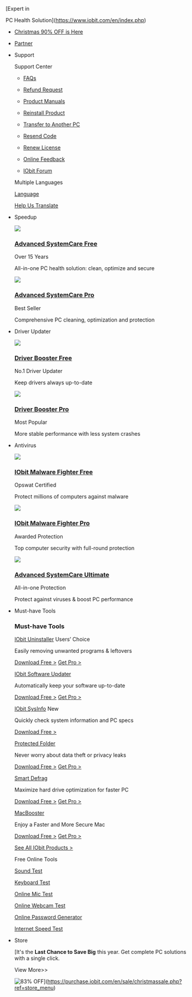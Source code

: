 [Expert in

PC Health Solution](https://www.iobit.com/en/index.php)

* [Christmas 90% OFF is Here](https://purchase.iobit.com/en/sale/christmassale2024.php?ref=navi_iconxb)
    
* [Partner](https://www.iobit.com/en/partnersolutions.php)
* Support
    
    Support Center
    
    * [FAQs](https://www.iobit.com/en/faq.php)
    * [Refund Request](https://www.iobit.com/en/refund.php)
    * [Product Manuals](https://www.iobit.com/en/product-manuals.php)
    
    * [Reinstall Product](https://www.iobit.com/en/reinstallproduct.php)
    * [Transfer to Another PC](https://www.iobit.com/en/transferproduct.php)
    * [Resend Code](https://www.iobit.com/en/lostcode.php)
    
    * [Renew License](https://www.iobit.com/en/renew.php)
    * [Online Feedback](https://www.iobit.com/en/onlinefeedback.php)
    * [IObit Forum](https://forums.iobit.com/)
    
    Multiple Languages
    
    [Language](https://www.iobit.com/en/language.php)
    
    [Help Us Translate](https://www.iobit.com/en/translate.php)
    

    

* Speedup
    
    [![](../tpl/images/product-icons/asc_96.png)](https://www.iobit.com/en/advancedsystemcarefree.php)
    
    ### [Advanced SystemCare Free](https://www.iobit.com/en/advancedsystemcarefree.php)
    
    Over 15 Years
    
    All-in-one PC health solution: clean, optimize and secure
    
    [![](../tpl/images/boxshot/asc_left600_524.png)](https://www.iobit.com/en/advancedsystemcarepro.php)
    
    ### [Advanced SystemCare Pro](https://www.iobit.com/en/advancedsystemcarepro.php)
    
    Best Seller
    
    Comprehensive PC cleaning, optimization and protection
    
* Driver Updater
    
    [![](../tpl/images/product-icons/db_96.png)](https://www.iobit.com/en/driver-booster.php)
    
    ### [Driver Booster Free](https://www.iobit.com/en/driver-booster.php)
    
    No.1 Driver Updater
    
    Keep drivers always up-to-date
    
    [![](../tpl/images/boxshot/db_left600_30.png)](https://www.iobit.com/en/driver-booster-pro.php)
    
    ### [Driver Booster Pro](https://www.iobit.com/en/driver-booster-pro.php)
    
    Most Popular
    
    More stable performance with less system crashes
    
* Antivirus
    
    [![](../tpl/images/product-icons/imf6_96_238.png)](https://www.iobit.com/en/malware-fighter.php)
    
    ### [IObit Malware Fighter Free](https://www.iobit.com/en/malware-fighter.php)
    
    Opswat Certified
    
    Protect millions of computers against malware
    
    [![](../tpl/images/boxshot/imf_left600_877.png)](https://www.iobit.com/en/malware-fighter-pro.php)
    
    ### [IObit Malware Fighter Pro](https://www.iobit.com/en/malware-fighter-pro.php)
    
    Awarded Protection
    
    Top computer security with full-round protection
    
    [![](../tpl/images/product-icons/ascu_96.png)](https://www.iobit.com/en/advanced-systemcare-antivirus.php)
    
    ### [Advanced SystemCare Ultimate](https://www.iobit.com/en/advanced-systemcare-antivirus.php)
    
    All-in-one Protection
    
    Protect against viruses & boost PC performance
    
* Must-have Tools
    
    ### Must-have Tools
    
    [IObit Uninstaller](https://www.iobit.com/en/advanceduninstaller.php) Users’ Choice
    
    Easily removing unwanted programs & leftovers
    
    [Download Free >](https://www.iobit.com/en/advanceduninstaller.php) [Get Pro >](https://www.iobit.com/en/advanceduninstallerpro.php)
    
    [IObit Software Updater](https://www.iobit.com/en/iobit-software-updater.php)
    
    Automatically keep your software up-to-date
    
    [Download Free >](https://www.iobit.com/en/iobit-software-updater.php) [Get Pro >](https://www.iobit.com/en/iobit-software-updater.php)
    
    [IObit SysInfo](https://www.iobit.com/en/system-information.php) New
    
    Quickly check system information and PC specs
    
    [Download Free >](https://www.iobit.com/en/system-information.php)
    
    [Protected Folder](https://www.iobit.com/en/password-protected-folder.php)
    
    Never worry about data theft or privacy leaks
    
    [Download Free >](https://www.iobit.com/en/password-protected-folder.php) [Get Pro >](https://www.iobit.com/en/password-protected-folder.php)
    
    [Smart Defrag](https://www.iobit.com/en/iobitsmartdefrag.php)
    
    Maximize hard drive optimization for faster PC
    
    [Download Free >](https://www.iobit.com/en/iobitsmartdefrag.php) [Get Pro >](https://www.iobit.com/en/iobitsmartdefrag.php)
    
    [MacBooster](https://www.macbooster.net/)
    
    Enjoy a Faster and More Secure Mac
    
    [Download Free >](https://www.macbooster.net/) [Get Pro >](https://www.macbooster.net/)
    
    [See All IObit Products >](https://www.iobit.com/en/products.php)
    
    Free Online Tools
    
    [Sound Test](https://www.iobit.com/en/sound-test.php)
    
    [Keyboard Test](https://www.iobit.com/en/keyboard-test.php)
    
    [Online Mic Test](https://www.iobit.com/en/mic-test.php)
    
    [Online Webcam Test](https://www.iobit.com/en/webcam-test.php)
    
    [Online Password Generator](https://www.iobit.com/en/online-password-generator.php)
    
    [Internet Speed Test](https://www.iobit.com/en/iobit-speed-test.php)
    
* Store
    
    [It's the **Last Chance to Save Big** this year. Get complete PC solutions with a single click.
    
    View More>>
    
    ![83% OFF](../tpl/images/2024/christmas/header_store_banner_en.png)](https://purchase.iobit.com/en/sale/christmassale.php?ref=store_menu)